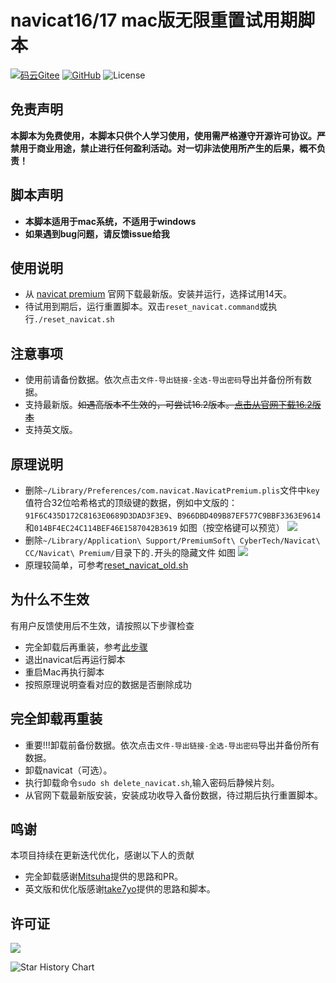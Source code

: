 # navicat16/17 mac版无限重置试用期脚本

<!-- @import "[TOC]" {cmd="toc" depthFrom=1 depthTo=6 orderedList=false} -->


[![码云Gitee](https://gitee.com/yhan219/navicat_reset_mac/badge/star.svg?theme=blue)](https://gitee.com/yhan219/navicat_reset_mac)
[![GitHub](https://img.shields.io/github/stars/yhan219/navicat_reset_mac.svg?style=social&label=Stars)](https://github.com/yhan219/navicat_reset_mac)
![License](https://img.shields.io/badge/License-LGPL-blue.svg)


## 免责声明

**本脚本为免费使用，本脚本只供个人学习使用，使用需严格遵守开源许可协议。严禁用于商业用途，禁止进行任何盈利活动。对一切非法使用所产生的后果，概不负责！**

## 脚本声明

- **本脚本适用于mac系统，不适用于windows**
- **如果遇到bug问题，请反馈issue给我**

## 使用说明
- 从 [navicat premium](https://www.navicat.com.cn/download/navicat-premium) 官网下载最新版。安装并运行，选择试用14天。
- 待试用到期后，运行重置脚本。双击`reset_navicat.command`或执行`./reset_navicat.sh`

## 注意事项
- 使用前请备份数据。依次点击`文件-导出链接-全选-导出密码`导出并备份所有数据。
- 支持最新版。~~如遇高版本不生效的，可尝试16.2版本。[点击从官网下载16.2版本](https://download.navicat.com/download/navicat162_premium_cs.dmg)~~
- 支持英文版。

## 原理说明

- 删除`~/Library/Preferences/com.navicat.NavicatPremium.plis`文件中`key`值符合32位哈希格式的顶级键的数据，例如中文版的：`91F6C435D172C8163E0689D3DAD3F3E9`、`B966DBD409B87EF577C9BBF3363E9614`和`014BF4EC24C114BEF46E1587042B3619`
  如图（按空格键可以预览）
  ![](image/img1.png)
- 删除`~/Library/Application\ Support/PremiumSoft\ CyberTech/Navicat\ CC/Navicat\ Premium/`目录下的`.`开头的隐藏文件
  如图
  ![](image/img.png)
- 原理较简单，可参考[reset_navicat_old.sh](https://github.com/yhan219/navicat_reset_mac/blob/main/reset_navicat.sh)

## 为什么不生效

有用户反馈使用后不生效，请按照以下步骤检查

- 完全卸载后再重装，参考[此步骤](https://github.com/yhan219/navicat_reset_mac?tab=readme-ov-file#%E5%AE%8C%E5%85%A8%E5%8D%B8%E8%BD%BD%E5%86%8D%E9%87%8D%E8%A3%85)
- 退出navicat后再运行脚本
- 重启Mac再执行脚本
- 按照原理说明查看对应的数据是否删除成功

## 完全卸载再重装
- 重要!!!卸载前备份数据。依次点击`文件-导出链接-全选-导出密码`导出并备份所有数据。
- 卸载navicat（可选）。
- 执行卸载命令`sudo sh delete_navicat.sh`,输入密码后静候片刻。
- 从官网下载最新版安装，安装成功收导入备份数据，待过期后执行重置脚本。

## 鸣谢
本项目持续在更新迭代优化，感谢以下人的贡献
- 完全卸载感谢[Mitsuha](https://github.com/yhan219/navicat_reset_mac/issues/31)提供的思路和PR。
- 英文版和优化版感谢[take7yo](https://github.com/yhan219/navicat_reset_mac/issues/34)提供的思路和脚本。

## 许可证

![](image/LGPL.svg)

<picture>
  <source
    media="(prefers-color-scheme: dark)"
    srcset="
      https://api.star-history.com/svg?repos=yhan219/navicat_reset_mac&type=Date&theme=dark
    "
  />
  <source
    media="(prefers-color-scheme: light)"
    srcset="
      https://api.star-history.com/svg?repos=yhan219/navicat_reset_mac&type=Date
    "
  />
  <img
    alt="Star History Chart"
    src="https://api.star-history.com/svg?repos=yhan219/navicat_reset_mac&type=Date"
  />
</picture>
